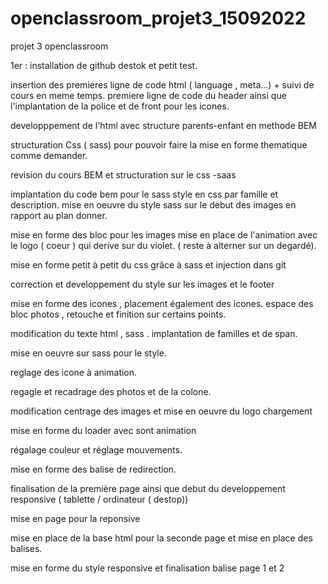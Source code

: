 # openclassroom_projet3_15092022
 projet 3 openclassroom

1er : installation de github destok et petit test.

insertion des premieres ligne de code html ( language , meta...) + suivi de cours en meme temps.
premiere ligne de code du header ainsi que l'implantation de la police et de front pour les icones.

developppement de l'html avec structure parents-enfant en methode BEM

structuration Css ( sass) pour pouvoir faire la mise en forme thematique comme demander.

revision du cours BEM et structuration sur le css -saas

implantation du code bem pour le sass style en css par famille et description.
mise en oeuvre du style sass sur le debut des images en rapport au plan donner.


mise en forme des bloc pour les images 
mise en place de l'animation avec le logo ( coeur ) qui derive sur du violet.  ( reste à alterner sur un degardé).

mise en forme petit à petit du css grâce à sass et injection dans git

correction et developpement du style sur les images et le footer

mise en forme des icones , placement également des icones. espace des bloc photos , 
retouche et finition sur certains points.

modification du texte html , sass .
implantation de familles  et de span.

mise en oeuvre sur sass pour le style.


reglage des icone à animation. 

regagle et recadrage des photos et de la colone.



modification centrage des images et mise en oeuvre du logo chargement 

mise en forme du loader avec sont animation

régalage couleur et réglage mouvements.

mise en forme des balise de redirection.

finalisation de la première page ainsi que debut du developpement responsive ( tablette / ordinateur ( destop))

mise en page pour la reponsive 

mise en place de la base html pour la seconde page et mise en place des balises.

mise en forme du style responsive et finalisation balise page 1 et 2 